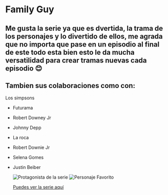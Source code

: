 # Family Guy
## Me gusta la serie ya que es dvertida, la trama de los personajes y lo divertido de ellos, me agrada que no importa que pase en un episodio al final de este todo esta bien esto le da mucha versatilidad para crear tramas nuevas cada episodio 😊 
## Tambien sus colaboraciones como con:
Los simpsons
- Futurama
- Robert Downey Jr
- Johnny Depp
- La roca
- Robert Downie Jr
- Selena Gomes
- Justin Beiber


  ![Protagonista de la serie](https://upload.wikimedia.org/wikipedia/en/c/c2/Peter_Griffin.png)
  ![Personaje Favorito](https://upload.wikimedia.org/wikipedia/en/thumb/1/12/Brian_Griffin.png/220px-Brian_Griffin.png)
  
  [Puedes ver la serie aquí](https://www.starplus.com/es-419/series/family-guy/50eOTyhnHBoi)
  
